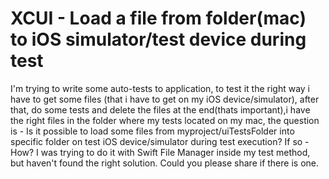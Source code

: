 
# XCUI - Load a file from folder(mac) to iOS simulator/test device during test

I'm trying to write some auto-tests to application, to test it the right way i have to get some files (that i have to get on my iOS device/simulator), after that, do some tests and delete the files at the end(thats important),i have the right files in the folder where my tests located on my mac, the question is - Is it possible to load some files from myproject/uiTestsFolder into specific folder on test iOS device/simulator during test execution? If so - How?
I was trying to do it with Swift File Manager inside my test method, but haven't found the right solution. Could you please share if there is one.

        